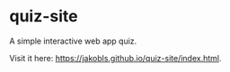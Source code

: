 # quiz-site

A simple interactive web app quiz. 

Visit it here: https://jakobls.github.io/quiz-site/index.html.
